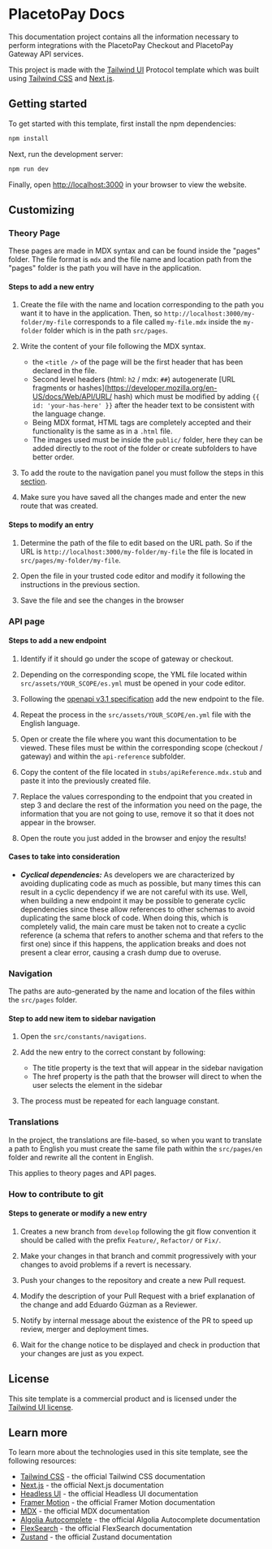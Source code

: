 # PlacetoPay Docs

This documentation project contains all the information necessary to perform integrations with the PlacetoPay Checkout and PlacetoPay Gateway API services.

This project is made with the [Tailwind UI](https://tailwindui.com) Protocol template which was built using [Tailwind CSS](https://tailwindcss.com) and [Next.js](https://nextjs.org).

## Getting started

To get started with this template, first install the npm dependencies:

```bash
npm install
```

Next, run the development server:

```bash
npm run dev
```

Finally, open [http://localhost:3000](http://localhost:3000) in your browser to view the website.

## Customizing

### Theory Page

These pages are made in MDX syntax and can be found inside the "pages" folder. The file format is `mdx` and the file name and location path from the "pages" folder is the path you will have in the application.

#### Steps to add a new entry

1. Create the file with the name and location corresponding to the path you want it to have in the application. Then, 
so `http://localhost:3000/my-folder/my-file` corresponds to a file called `my-file.mdx` inside the `my-folder` folder which is in the path `src/pages`.

2. Write the content of your file following the MDX syntax.
    - the `<title />` of the page will be the first header that has been declared in the file.
    - Second level headers (html: `h2` / mdx: `##`) autogenerate [URL fragments or hashes](https://developer.mozilla.org/en-US/docs/Web/API/URL/ hash) which must be modified by adding `{{ id: 'your-has-here' }}` after the header text to be consistent with the language change.
    - Being MDX format, HTML tags are completely accepted and their functionality is the same as in a `.html` file.
    - The images used must be inside the `public/` folder, here they can be added directly to the root of the folder or create subfolders to have better order.

3. To add the route to the navigation panel you must follow the steps in this [section](#navigation).

4. Make sure you have saved all the changes made and enter the new route that was created.

#### Steps to modify an entry

1. Determine the path of the file to edit based on the URL path. So if the URL is `http://localhost:3000/my-folder/my-file` the file is located in `src/pages/my-folder/my-file`.

2. Open the file in your trusted code editor and modify it following the instructions in the previous section.

3. Save the file and see the changes in the browser

### API page

#### Steps to add a new endpoint

1. Identify if it should go under the scope of gateway or checkout.

2. Depending on the corresponding scope, the YML file located within `src/assets/YOUR_SCOPE/es.yml` must be opened in your code editor.

3. Following the [openapi v3.1 specification](https://swagger.io/specification/) add the new endpoint to the file.

4. Repeat the process in the `src/assets/YOUR_SCOPE/en.yml` file with the English language.

5. Open or create the file where you want this documentation to be viewed. These files must be within the corresponding scope (checkout / gateway) and within the `api-reference` subfolder.

6. Copy the content of the file located in `stubs/apiReference.mdx.stub` and paste it into the previously created file.

7. Replace the values ​​corresponding to the endpoint that you created in step 3 and declare the rest of the information you need on the page, the information that you are not going to use, remove it so that it does not appear in the browser.

8. Open the route you just added in the browser and enjoy the results!

#### Cases to take into consideration

- ***Cyclical dependencies:*** As developers we are characterized by avoiding duplicating code as much as possible, but many times this can result in a cyclic dependency if we are not careful with its use. Well, when building a new endpoint it may be possible to generate cyclic dependencies since these allow references to other schemas to avoid duplicating the same block of code. When doing this, which is completely valid, the main care must be taken not to create a cyclic reference (a schema that refers to another schema and that refers to the first one) since if this happens, the application breaks and does not present a clear error, causing a crash dump due to overuse.

### Navigation

The paths are auto-generated by the name and location of the files within the `src/pages` folder.

#### Step to add new item to sidebar navigation

1. Open the `src/constants/navigations`.

2. Add the new entry to the correct constant by following:

    - The title property is the text that will appear in the sidebar navigation
    - The href property is the path that the browser will direct to when the user selects the element in the sidebar

3. The process must be repeated for each language constant.

### Translations

In the project, the translations are file-based, so when you want to translate a path to English you must create the same file path within the `src/pages/en` folder and rewrite all the content in English.

This applies to theory pages and API pages.

### How to contribute to git

#### Steps to generate or modify a new entry

1. Creates a new branch from `develop` following the git flow convention it should be called with the prefix `Feature/`, `Refactor/` or `Fix/`.

2. Make your changes in that branch and commit progressively with your changes to avoid problems if a revert is necessary.

3. Push your changes to the repository and create a new Pull request.

4. Modify the description of your Pull Request with a brief explanation of the change and add Eduardo Gúzman as a Reviewer.

5. Notify by internal message about the existence of the PR to speed up review, merger and deployment times.

6. Wait for the change notice to be displayed and check in production that your changes are just as you expect.

## License

This site template is a commercial product and is licensed under the [Tailwind UI license](https://tailwindui.com/license).

## Learn more

To learn more about the technologies used in this site template, see the following resources:

- [Tailwind CSS](https://tailwindcss.com/docs) - the official Tailwind CSS documentation
- [Next.js](https://nextjs.org/docs) - the official Next.js documentation
- [Headless UI](https://headlessui.dev) - the official Headless UI documentation
- [Framer Motion](https://www.framer.com/docs/) - the official Framer Motion documentation
- [MDX](https://mdxjs.com/) - the official MDX documentation
- [Algolia Autocomplete](https://www.algolia.com/doc/ui-libraries/autocomplete/introduction/what-is-autocomplete/) - the official Algolia Autocomplete documentation
- [FlexSearch](https://github.com/nextapps-de/flexsearch) - the official FlexSearch documentation
- [Zustand](https://docs.pmnd.rs/zustand/getting-started/introduction) - the official Zustand documentation
